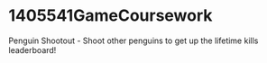 # 1405541GameCoursework
Penguin Shootout - Shoot other penguins to get up the lifetime kills leaderboard!
